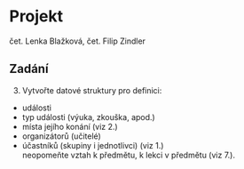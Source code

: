 # Projekt
čet. Lenka Blažková, čet. Filip Zindler
## Zadání
3. Vytvořte datové struktury pro definici:
- události
- typ události (výuka, zkouška, apod.)
- místa jejího konání (viz 2.)
- organizátorů (učitelé)
- účastníků (skupiny i jednotlivci) (viz 1.)<br/>
neopomeňte vztah k předmětu, k lekci v předmětu (viz 7.).